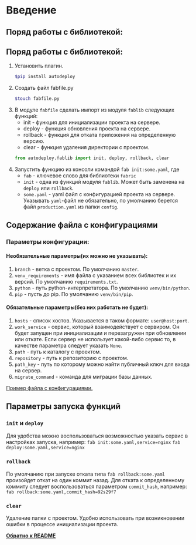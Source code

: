 # Введение


## Поряд работы с библиотекой:
## Поряд работы с библиотекой:
1. Установить плагин.
    ``` sh
    $pip install autodeploy
    ```
2. Создать файл fabfile.py
    ``` sh
    $touch fabfile.py
    ```
3. В модуле `fabfile` сделать импорт из модуля `fablib` следующих функций:
    * init - функция для инициализации проекта на сервере. 
    * deploy - функция обновления проекта на сервере.
    * rollback - функция для отката приложения на определенную версию.
    * clear - функция удаления директории с проектом.
    ``` python
    from autodeploy.fablib import init, deploy, rollback, clear
    ```
4. Запустить функцию из консоли командой `fab init:some.yaml`, где
    * `fab` - ключевое слово для библиотеки `fabric`
    * `init` - одна из функций модуля `fablib`. Может быть заменена на `deploy` или `rollback`.
    * `some.yaml` - yaml файл с конфигурацией проекта на сервере.
    Указывать `yaml`-файл не обязательно, по умолчанию берется файл `production.yaml` из папки `config`.
    

## Содержание файла с конфигурациями

### Параметры конфигурации:
#### Необязательные параметры(их можно не указывать):
1. `branch` - ветка с проектом. По умолчанию `master`.
2. `venv_requirements` - имя файла с указанием всех библиотек и их версий.
По умолчанию `requirements.txt`.
3. `python` - путь python-интерпретатора. По умолчанию `venv/bin/python`.
4. `pip` - пусть до pip. По умолчанию `venv/bin/pip`.

#### Обязательные параметры(без них работать не будет):
1. `hosts` - список хостов. Указывается в таком формате: `user@host:port`.
2. `work_service` - сервис, который взаимодействует с сервиром. 
Он будет запущен при инициализации и перезагружен при обновлении или откате.
Если сервер не использует какой-либо сервис то, в качестве параметра следует указать `None`.
3. `path` - путь к каталогу с проектом.
4. `repository` - путь к репозиторию с проектом.
5. `path_key` - путь по которому можно найти публичный ключ для входа на сервер.
6. `migrate_command` - команда для миграции базы данных.

[Пример файла с конфигурациями.](../files/myservers.yaml.example)


## Параметры запуска функций
### `init` и `deploy`
Для удобства можно воспользоваться возможностью указать сервис в настройках запуска, например:
 `fab init:some.yaml,service=nginx`
 `fab deploy:some.yaml,service=nginx`
### `rollback`
По умолчанию при запуске отката типа `fab rollback:some.yaml` произойдет откат на один коммит назад.
Для отката к определенному коммиту следует воспользоваться параметром `commit_hash`, например:
`fab rollback:some.yaml,commit_hash=92s29f7`
### `clear`
Удаление папки с проектом. Удобно использовать при возникновении ошибки в процессе инициализации проекта.


**[Обратно к README](../README.md)**